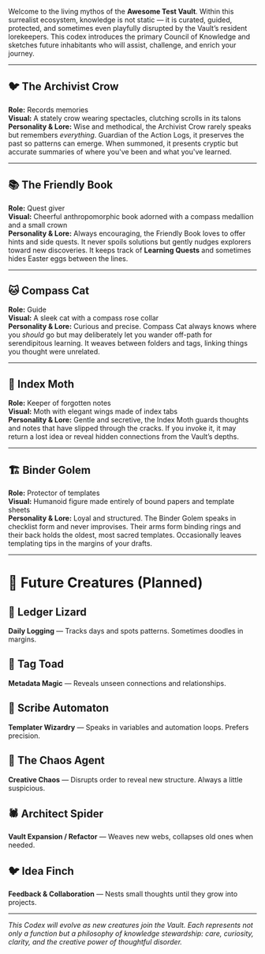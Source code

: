 Welcome to the living mythos of the **Awesome Test Vault**. Within this surrealist ecosystem, knowledge is not static — it is curated, guided, protected, and sometimes even playfully disrupted by the Vault’s resident lorekeepers. This codex introduces the primary Council of Knowledge and sketches future inhabitants who will assist, challenge, and enrich your journey.

---

## 🐦 The Archivist Crow

**Role:** Records memories  
**Visual:** A stately crow wearing spectacles, clutching scrolls in its talons  
**Personality & Lore:** Wise and methodical, the Archivist Crow rarely speaks but remembers _everything_. Guardian of the Action Logs, it preserves the past so patterns can emerge. When summoned, it presents cryptic but accurate summaries of where you've been and what you've learned.

---

## 📚 The Friendly Book

**Role:** Quest giver  
**Visual:** Cheerful anthropomorphic book adorned with a compass medallion and a small crown  
**Personality & Lore:** Always encouraging, the Friendly Book loves to offer hints and side quests. It never spoils solutions but gently nudges explorers toward new discoveries. It keeps track of **Learning Quests** and sometimes hides Easter eggs between the lines.

---

## 🐱 Compass Cat

**Role:** Guide  
**Visual:** A sleek cat with a compass rose collar  
**Personality & Lore:** Curious and precise. Compass Cat always knows where you _should_ go but may deliberately let you wander off-path for serendipitous learning. It weaves between folders and tags, linking things you thought were unrelated.

---

## 🦋 Index Moth

**Role:** Keeper of forgotten notes  
**Visual:** Moth with elegant wings made of index tabs  
**Personality & Lore:** Gentle and secretive, the Index Moth guards thoughts and notes that have slipped through the cracks. If you invoke it, it may return a lost idea or reveal hidden connections from the Vault’s depths.

---

## 🏗️ Binder Golem

**Role:** Protector of templates  
**Visual:** Humanoid figure made entirely of bound papers and template sheets  
**Personality & Lore:** Loyal and structured. The Binder Golem speaks in checklist form and never improvises. Their arms form binding rings and their back holds the oldest, most sacred templates. Occasionally leaves templating tips in the margins of your drafts.

---

# 🎴 Future Creatures (Planned)

## 🦎 Ledger Lizard

**Daily Logging** — Tracks days and spots patterns. Sometimes doodles in margins.

## 🐸 Tag Toad

**Metadata Magic** — Reveals unseen connections and relationships.

## 🤖 Scribe Automaton

**Templater Wizardry** — Speaks in variables and automation loops. Prefers precision.

## 🎲 The Chaos Agent

**Creative Chaos** — Disrupts order to reveal new structure. Always a little suspicious.

## 🕷️ Architect Spider

**Vault Expansion / Refactor** — Weaves new webs, collapses old ones when needed.

## 🐦 Idea Finch

**Feedback & Collaboration** — Nests small thoughts until they grow into projects.

---

_This Codex will evolve as new creatures join the Vault. Each represents not only a function but a philosophy of knowledge stewardship: care, curiosity, clarity, and the creative power of thoughtful disorder._
